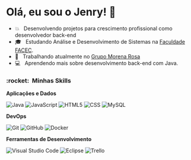 <h1>Olá, eu sou o Jenry! 👋</h1>

- 💥 &nbsp; Desenvolvendo projetos para crescimento profissional como desenvolvedor back-end 
- 🎓 &nbsp; Estudando Análise e Desenvolvimento de Sistemas na <a href="https://faculdadefacec.edu.br/">Faculdade FACEC</a>.
- 💼 &nbsp; Trabalhando atualmente no <a href="https://www.grupomorenarosa.com.br/pt/inicio/">Grupo Morena Rosa</a>
- 💻 &nbsp; Aprendendo mais sobre desenvolvimento back-end com Java.

<h3> :rocket: &nbsp;Minhas Skills </h3>

**Aplicações e Dados**


  ![Java](https://img.shields.io/badge/-Java-333333?style=flat&logo=Java&logoColor=007396)
  ![JavaScript](https://img.shields.io/badge/-JavaScript-333333?style=flat&logo=javascript)
  ![HTML5](https://img.shields.io/badge/-HTML5-333333?style=flat&logo=HTML5)
  ![CSS](https://img.shields.io/badge/-CSS-333333?style=flat&logo=CSS3&logoColor=1572B6)
  ![MySQL](https://img.shields.io/badge/-MySQL-333333?style=flat&logo=mysql)


**DevOps**

  ![Git](https://img.shields.io/badge/-Git-333333?style=flat&logo=git)
  ![GitHub](https://img.shields.io/badge/-GitHub-333333?style=flat&logo=github)
  ![Docker](https://img.shields.io/badge/-Docker-333333?style=flat&logo=docker)

**Ferramentas de Desenvolvimento**

  ![Visual Studio Code](https://img.shields.io/badge/-Visual%20Studio%20Code-333333?style=flat&logo=visual-studio-code&logoColor=007ACC)
  ![Eclipse](https://img.shields.io/badge/-Eclipse-333333?style=flat&logo=eclipse-ide&logoColor=2C2255)
  ![Trello](https://img.shields.io/badge/-Trello-333333?style=flat&logo=trello&logoColor=007ACC)

